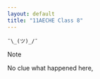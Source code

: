 ```yaml
---
layout: default
title: "11AECHE Class 8"
---
```


	
	¯\_(ツ)_/¯


> [!NOTE] 
> No clue what happened here,
